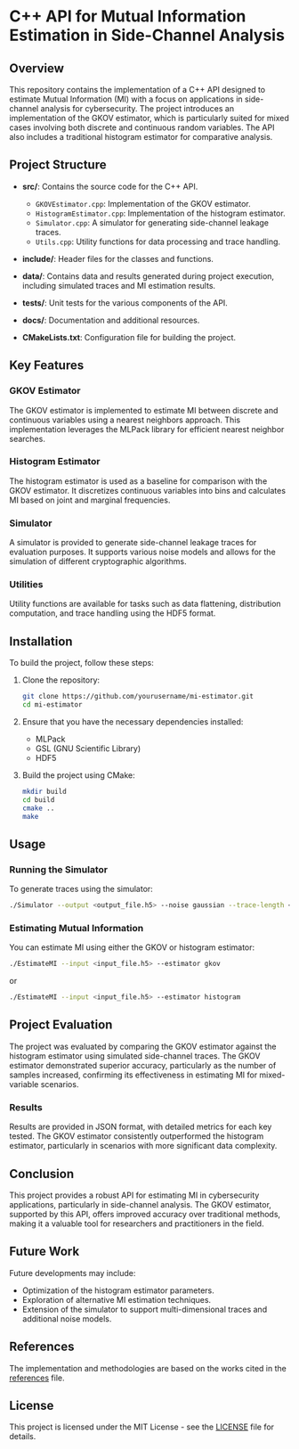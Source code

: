 
# C++ API for Mutual Information Estimation in Side-Channel Analysis

## Overview

This repository contains the implementation of a C++ API designed to estimate Mutual Information (MI) with a focus on applications in side-channel analysis for cybersecurity. The project introduces an implementation of the GKOV estimator, which is particularly suited for mixed cases involving both discrete and continuous random variables. The API also includes a traditional histogram estimator for comparative analysis.

## Project Structure

- **src/**: Contains the source code for the C++ API.
  - `GKOVEstimator.cpp`: Implementation of the GKOV estimator.
  - `HistogramEstimator.cpp`: Implementation of the histogram estimator.
  - `Simulator.cpp`: A simulator for generating side-channel leakage traces.
  - `Utils.cpp`: Utility functions for data processing and trace handling.

- **include/**: Header files for the classes and functions.

- **data/**: Contains data and results generated during project execution, including simulated traces and MI estimation results.

- **tests/**: Unit tests for the various components of the API.

- **docs/**: Documentation and additional resources.

- **CMakeLists.txt**: Configuration file for building the project.

## Key Features

### GKOV Estimator
The GKOV estimator is implemented to estimate MI between discrete and continuous variables using a nearest neighbors approach. This implementation leverages the MLPack library for efficient nearest neighbor searches.

### Histogram Estimator
The histogram estimator is used as a baseline for comparison with the GKOV estimator. It discretizes continuous variables into bins and calculates MI based on joint and marginal frequencies.

### Simulator
A simulator is provided to generate side-channel leakage traces for evaluation purposes. It supports various noise models and allows for the simulation of different cryptographic algorithms.

### Utilities
Utility functions are available for tasks such as data flattening, distribution computation, and trace handling using the HDF5 format.

## Installation

To build the project, follow these steps:

1. Clone the repository:
   ```bash
   git clone https://github.com/yourusername/mi-estimator.git
   cd mi-estimator
   ```

2. Ensure that you have the necessary dependencies installed:
   - MLPack
   - GSL (GNU Scientific Library)
   - HDF5

3. Build the project using CMake:
   ```bash
   mkdir build
   cd build
   cmake ..
   make
   ```

## Usage

### Running the Simulator

To generate traces using the simulator:

```bash
./Simulator --output <output_file.h5> --noise gaussian --trace-length <length>
```

### Estimating Mutual Information

You can estimate MI using either the GKOV or histogram estimator:

```bash
./EstimateMI --input <input_file.h5> --estimator gkov
```

or

```bash
./EstimateMI --input <input_file.h5> --estimator histogram
```

## Project Evaluation

The project was evaluated by comparing the GKOV estimator against the histogram estimator using simulated side-channel traces. The GKOV estimator demonstrated superior accuracy, particularly as the number of samples increased, confirming its effectiveness in estimating MI for mixed-variable scenarios.

### Results

Results are provided in JSON format, with detailed metrics for each key tested. The GKOV estimator consistently outperformed the histogram estimator, particularly in scenarios with more significant data complexity.

## Conclusion

This project provides a robust API for estimating MI in cybersecurity applications, particularly in side-channel analysis. The GKOV estimator, supported by this API, offers improved accuracy over traditional methods, making it a valuable tool for researchers and practitioners in the field.

## Future Work

Future developments may include:
- Optimization of the histogram estimator parameters.
- Exploration of alternative MI estimation techniques.
- Extension of the simulator to support multi-dimensional traces and additional noise models.

## References

The implementation and methodologies are based on the works cited in the [references](./references.bib) file.

## License

This project is licensed under the MIT License - see the [LICENSE](LICENSE) file for details.
